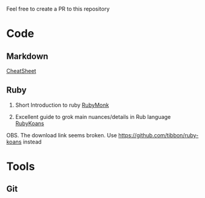Feel free to create a PR to this repository 

# Code 

## Markdown 

[CheatSheet](https://github.com/adam-p/markdown-here/wiki/Markdown-Cheatsheet)

## Ruby 

1. Short Introduction to ruby [RubyMonk](https://rubymonk.com/)

2. Excellent guide to grok main nuances/details in Rub language [RubyKoans](https://rubykoans.com/) 

OBS. The download link seems broken. Use https://github.com/tibbon/ruby-koans instead

# Tools 

## Git


